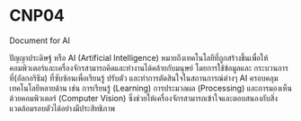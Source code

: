 # CNP04

Document for AI

ปัญญาประดิษฐ์ หรือ AI (Artificial Intelligence) หมายถึงเทคโนโลยีที่ถูกสร้างขึ้นเพื่อให้คอมพิวเตอร์และเครื่องจักรสามารถคิดและทำงานได้คล้ายกับมนุษย์ โดยการใช้ข้อมูลและ กระบวนการที่(อัลกอริธึม) ที่ซับซ้อนเพื่อเรียนรู้ ปรับตัว และทำการตัดสินใจในสถานการณ์ต่างๆ AI ครอบคลุมเทคโนโลยีหลายด้าน เช่น การเรียนรู้ (Learning) การประมวลผล (Processing) และการมองเห็นด้วยคอมพิวเตอร์ (Computer Vision) ซึ่งช่วยให้เครื่องจักรสามารถเข้าใจและตอบสนองกับสิ่งแวดล้อมรอบตัวได้อย่างมีประสิทธิภาพ 
